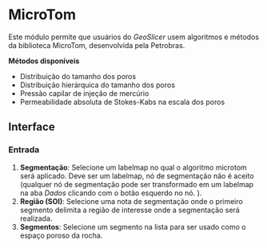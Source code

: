 # MicroTom

Este módulo permite que usuários do _GeoSlicer_ usem algoritmos e métodos da biblioteca MicroTom, desenvolvida pela
Petrobras.

__Métodos disponíveis__

* Distribuição do tamanho dos poros
* Distribuição hierárquica do tamanho dos poros
* Pressão capilar de injeção de mercúrio
* Permeabilidade absoluta de Stokes-Kabs na escala dos poros

## Interface

### Entrada

1. __Segmentação__: Selecione um labelmap no qual o algoritmo microtom será aplicado. Deve ser um labelmap, nó de
   segmentação não é aceito (qualquer nó de segmentação pode ser transformado em um labelmap na aba _Dados_ clicando com
   o botão esquerdo no nó. ).
2. __Região (SOI)__: Selecione uma nota de segmentação onde o primeiro segmento delimita a região de interesse onde a
   segmentação será realizada.
3. __Segmentos__: Selecione um segmento na lista para ser usado como o espaço poroso da rocha.

